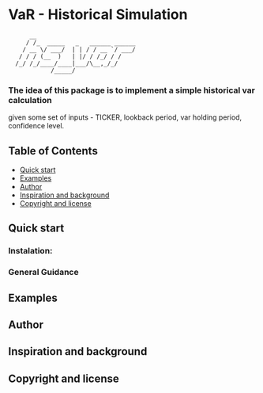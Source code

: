 # VaR - Historical Simulation

          __                            
         / /_  _____   _   ______ ______
        / __ \/ ___/  | | / / __ `/ ___/
       / / / (__  )   | |/ / /_/ / /    
      /_/ /_/____/____|___/\__,_/_/     
                /_____/                 

### The idea of this package is to implement a simple historical var calculation
given some set of inputs - TICKER, lookback period, var holding period, confidence level.

## Table of Contents
- [Quick start](#quick-start)
- [Examples](#examples)
- [Author](#author)
- [Inspiration and background](#inspiration-and-background)
- [Copyright and license](#copyright-and-license)

## Quick start
### Instalation:

### General Guidance

## Examples

## Author

## Inspiration and background

## Copyright and license

